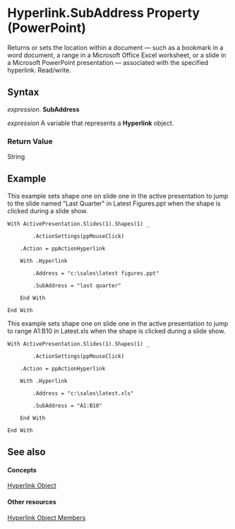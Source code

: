
# Hyperlink.SubAddress Property (PowerPoint)

Returns or sets the location within a document — such as a bookmark in a word document, a range in a Microsoft Office Excel worksheet, or a slide in a Microsoft PowerPoint presentation — associated with the specified hyperlink. Read/write.


## Syntax

 _expression_. **SubAddress**

 _expression_ A variable that represents a **Hyperlink** object.


### Return Value

String


## Example

This example sets shape one on slide one in the active presentation to jump to the slide named "Last Quarter" in Latest Figures.ppt when the shape is clicked during a slide show.


```
With ActivePresentation.Slides(1).Shapes(1) _

        .ActionSettings(ppMouseClick)

    .Action = ppActionHyperlink

    With .Hyperlink

        .Address = "c:\sales\latest figures.ppt"

        .SubAddress = "last quarter"

    End With

End With
```

This example sets shape one on slide one in the active presentation to jump to range A1:B10 in Latest.xls when the shape is clicked during a slide show.




```
With ActivePresentation.Slides(1).Shapes(1) _

        .ActionSettings(ppMouseClick)

    .Action = ppActionHyperlink

    With .Hyperlink

        .Address = "c:\sales\latest.xls"

        .SubAddress = "A1:B10"

    End With

End With
```


## See also


#### Concepts


[Hyperlink Object](c8d53079-b280-c93c-a3c9-b865d09abe1a.md)
#### Other resources


[Hyperlink Object Members](3fe9e1b1-ab3e-575d-81d8-7e61fcc68214.md)
